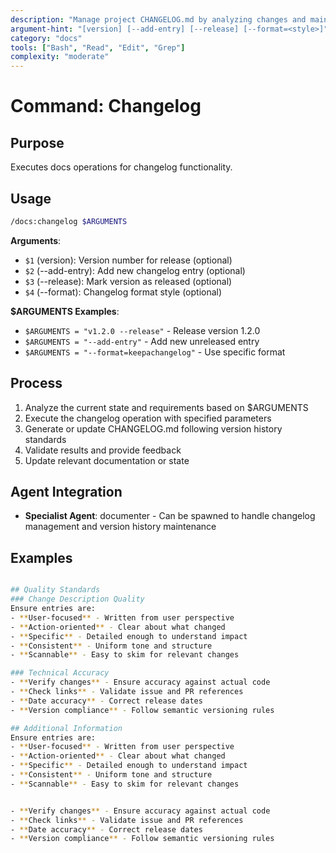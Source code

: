 ```yaml
---
description: "Manage project CHANGELOG.md by analyzing changes and maintaining professional version history"
argument-hint: "[version] [--add-entry] [--release] [--format=<style>]"
category: "docs"
tools: ["Bash", "Read", "Edit", "Grep"]
complexity: "moderate"
---
```


# Command: Changelog

## Purpose

Executes docs operations for changelog functionality.

## Usage

```bash
/docs:changelog $ARGUMENTS
```

**Arguments**:

- `$1` (version): Version number for release (optional)
- `$2` (--add-entry): Add new changelog entry (optional)
- `$3` (--release): Mark version as released (optional)
- `$4` (--format): Changelog format style (optional)

**$ARGUMENTS Examples**:

- `$ARGUMENTS = "v1.2.0 --release"` - Release version 1.2.0
- `$ARGUMENTS = "--add-entry"` - Add new unreleased entry
- `$ARGUMENTS = "--format=keepachangelog"` - Use specific format

## Process

1. Analyze the current state and requirements based on $ARGUMENTS
2. Execute the changelog operation with specified parameters
3. Generate or update CHANGELOG.md following version history standards
4. Validate results and provide feedback
5. Update relevant documentation or state

## Agent Integration

- **Specialist Agent**: documenter - Can be spawned to handle changelog management and version history maintenance

## Examples

```bash

## Quality Standards
### Change Description Quality
Ensure entries are:
- **User-focused** - Written from user perspective
- **Action-oriented** - Clear about what changed
- **Specific** - Detailed enough to understand impact
- **Consistent** - Uniform tone and structure
- **Scannable** - Easy to skim for relevant changes

### Technical Accuracy
- **Verify changes** - Ensure accuracy against actual code
- **Check links** - Validate issue and PR references
- **Date accuracy** - Correct release dates
- **Version compliance** - Follow semantic versioning rules

## Additional Information
Ensure entries are:
- **User-focused** - Written from user perspective
- **Action-oriented** - Clear about what changed
- **Specific** - Detailed enough to understand impact
- **Consistent** - Uniform tone and structure
- **Scannable** - Easy to skim for relevant changes


- **Verify changes** - Ensure accuracy against actual code
- **Check links** - Validate issue and PR references
- **Date accuracy** - Correct release dates
- **Version compliance** - Follow semantic versioning rules
